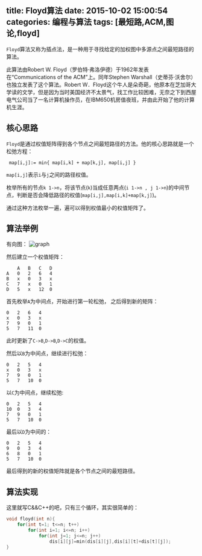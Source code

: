 title: Floyd算法
date: 2015-10-02 15:00:54
categories: 编程与算法
tags: [最短路,ACM,图论,floyd]
---

`Floyd`算法又称为插点法，是一种用于寻找给定的加权图中多源点之间最短路径的算法。

此算法由Robert W. Floyd（罗伯特·弗洛伊德）于1962年发表在“Communications of the ACM”上。同年Stephen Warshall（史蒂芬·沃舍尔）也独立发表了这个算法。Robert W．Floyd这个牛人是朵奇葩，他原本在芝加哥大学读的文学，但是因为当时美国经济不太景气，找工作比较困难，无奈之下到西屋电气公司当了一名计算机操作员，在IBM650机房值夜班，并由此开始了他的计算机生涯。

<!--more-->

## 核心思路

`Floyd`是通过权值矩阵得到各个节点之间最短路径的方法。他的核心思路就是一个松弛方程：
```
 map[i,j]:= min{ map[i,k] + map[k,j], map[i,j] }
```
`map[i,j]`表示`i`与`j`之间的路径权值。

枚举所有的节点`k 1->n`，将该节点(`k`)当成任意两点(`i 1->n , j 1->n`)的中间节点，判断是否会降低路径的权值(`map[i,j],map[i,k]+map[k,j]`)。

通过这种方法枚举一遍，遍可以得到权值最小的权值矩阵了。

## 算法举例

有向图：
![graph][1]

然后建立一个权值矩阵：
```
	A	B	C	D
A	0	2	6	4	
B	x	0	3	x
C	7	x	0	1
D	5	x	12	0
```
首先枚举`A`为中间点，开始进行第一轮松弛，
之后得到新的矩阵：
```
0	2	6	4
x	0	3	x
7	9	0	1
5	7	11	0
```
此时更新了`C->B`,`D->B`,`D->C`的权值。

然后以`B`为中间点，继续进行松弛：
```
0	2	5	4
x	0	3	x
7	9	0	1
5	7	10	0
```
以`C`为中间点，继续松弛:
```
0	2	5	4
10	0	3	4
7 	9	0	1
5	7	10	0
```
最后以`D`为中间的：
```
0	2	5	4
9	0	3	4
6	8	0	1
5	7	10	0
```
最后得到的新的权值矩阵就是各个节点之间的最短路径。

## 算法实现
这里就写C&&C++的吧，只有三个循环，其实很简单的：
```cpp
void floyd(int n){
	for(int t=1; t<=n; t++)  
		for(int i=1; i<=n; i++)  
			for(int j=1; j<=n; j++)  
				dis[i][j]=min(dis[i][j],dis[i][t]+dis[t][j]);  
}
```
[1]: http://innerac.img.detuyun.cn/graph.png